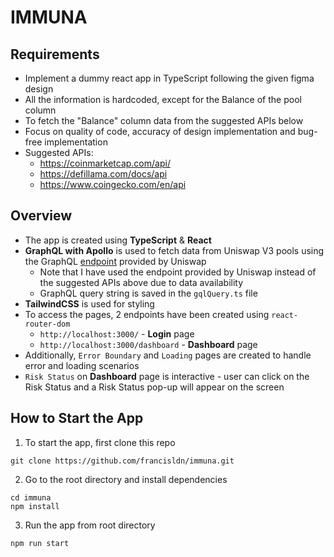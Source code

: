 # IMMUNA

## Requirements
* Implement a dummy react app in TypeScript following the given figma design
* All the information is hardcoded, except for the Balance of the pool column
* To fetch the "Balance" column data from the suggested APIs below
* Focus on quality of code, accuracy of design implementation and bug-free implementation
* Suggested APIs:
  * https://coinmarketcap.com/api/
  * https://defillama.com/docs/api
  * https://www.coingecko.com/en/api

## Overview
* The app is created using **TypeScript** & **React**
* **GraphQL with Apollo** is used to fetch data from Uniswap V3 pools using the GraphQL [endpoint](https://api.thegraph.com/subgraphs/name/uniswap/uniswap-v3) provided by Uniswap
  * Note that I have used the endpoint provided by Uniswap instead of the suggested APIs above due to data availability
  * GraphQL query string is saved in the `gqlQuery.ts` file
* **TailwindCSS** is used for styling
* To access the pages, 2 endpoints have been created using ``react-router-dom``
  * ``http://localhost:3000/`` - **Login** page
  * ``http://localhost:3000/dashboard`` - **Dashboard** page
* Additionally, ``Error Boundary`` and ``Loading`` pages are created to handle error and loading scenarios
* ``Risk Status`` on **Dashboard** page is interactive - user can click on the Risk Status and a Risk Status pop-up will appear on the screen

## How to Start the App
1. To start the app, first clone this repo
```
git clone https://github.com/francisldn/immuna.git
```
2. Go to the root directory and install dependencies
```
cd immuna
npm install
```
3. Run the app from root directory
```
npm run start
```
